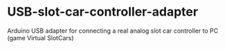 # USB-slot-car-controller-adapter
Arduino USB adapter for connecting a real analog slot car controller to PC (game Virtual SlotCars) 
